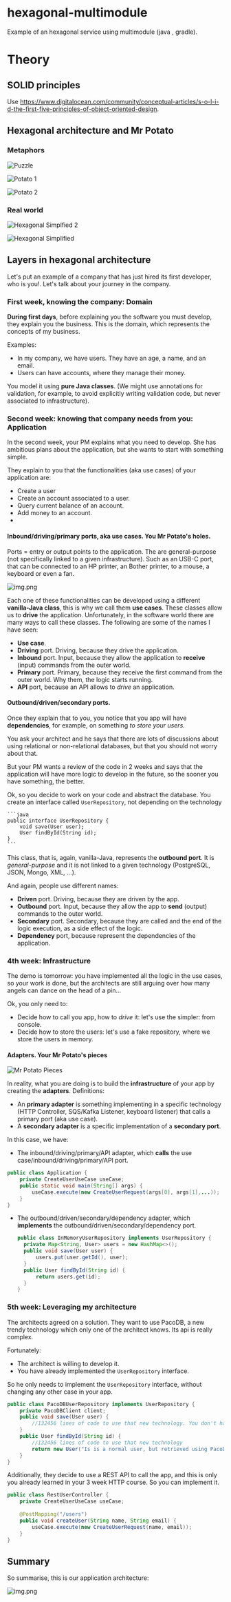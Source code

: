 # hexagonal-multimodule
Example of an hexagonal service using multimodule (java , gradle). 

# Theory

## SOLID principles

Use https://www.digitalocean.com/community/conceptual-articles/s-o-l-i-d-the-first-five-principles-of-object-oriented-design. 

## Hexagonal architecture and Mr Potato

### Metaphors

![Puzzle](doc/img/puzzle.png)

![Potato 1](doc/img/potato-1.png)

![Potato 2](doc/img/potato-2.png)

### Real world

![Hexagonal Simplfied 2](doc/img/hexagonal-simplified-2.png)

![Hexagonal Simplified](doc/img/hexagonal-simplified.png)

## Layers in hexagonal architecture

Let's put an example of a company that has just hired its first developer, who is you!. Let's talk about your journey in the company. 

### First week, knowing the company: Domain

**During first days**, before explaining you the software you must develop, they explain you the business. This is the domain, which represents the concepts of my business.

Examples:

- In my company, we have users. They have an age, a name, and an email.
- Users can have accounts, where they manage their money. 

You model it using **pure Java classes**. (We might use annotations for validation, for example, to avoid explicitly writing validation code, but never associated to infrastructure). 

### Second week: knowing that company needs from you: Application

In the second week, your PM explains what you need to develop. She has ambitious plans about the application, but she wants to start with something simple.

They explain to you that the functionalities (aka use cases) of your application are:

- Create a user
- Create an account associated to a user.
- Query current balance of an account.
- Add money to an account.
- 
#### Inbound/driving/primary ports, aka use cases. You Mr Potato's holes. 

Ports = entry or output points to the application. The are general-purpose (not specifically linked to a given infrastructure). Such as an USB-C port, that can be connected to an HP printer, an Bother printer, to a mouse, a keyboard or even a fan.

![img.png](doc/img/port-hole.png)

Each one of these functionalities can be developed using a different **vanilla-Java class**, this is why we call them **use cases**. These classes allow us to **drive** the application. 
Unfortunately, in the software world there are many ways to call these classes. The following are some of the names I have seen:

- **Use case**. 
- **Driving** port. Driving, because they drive the application. 
- **Inbound** port. Input, because they allow the application to **receive** (input) commands from the outer world. 
- **Primary** port. Primary, because they receive the first command from the outer world. Why them, the logic starts running. 
- **API** port, because an API allows to _drive_ an application. 

#### Outbound/driven/secondary ports. 

Once they explain that to you, you notice that you app will have **dependencies**, for example, on something _to store your users._ 

You ask your architect and he says that there are lots of discussions about using relational or non-relational databases, but that you should not worry about that.

But your PM wants a review of the code in 2 weeks and says that the application will have more logic to develop in the future, so the sooner you have something, the better. 

Ok, so you decide to work on your code and abstract the database. You create an interface called `UserRepository`, not depending on the technology

    ```java
    public interface UserRepository {
        void save(User user);
        User findById(String id);
    }
    ```

This class, that is, again, vanilla-Java, represents the **outbound port**. It is _general-purpose_ and it is not linked to a given technology (PostgreSQL, JSON, Mongo, XML, ...). 

And again, people use different names: 

- **Driven** port. Driving, because they are driven by the app. 
- **Outbound** port. Input, because they allow the app to **send** (output) commands to the outer world.
- **Secondary** port. Secondary, because they are called and the end of the logic execution, as a side effect of the logic. 
- **Dependency** port, because represent the dependencies of the application.

### 4th week: Infrastructure

The demo is tomorrow: you have implemented all the logic in the use cases, so your work is done, but the architects are still arguing over how many angels can dance on the head of a pin...

Ok, you only need to:

- Decide how to call you app, how to _drive_ it: let's use the simpler: from console. 
- Decide how to store the users: let's use a fake repository, where we store the users in memory.

#### Adapters. Your Mr Potato's pieces

![Mr Potato Pieces](doc/img/potato-pieces.png)

In reality, what you are doing is to build the **infrastructure** of your app by creating the **adapters**. Definitions:

- An **primary adapter** is something implementing in a specific technology (HTTP Controller, SQS/Kafka Listener, keyboard listener) that calls a primary port (aka use case). 
- A **secondary adapter** is a specific implementation of a **secondary port**.

In this case, we have:

- The inbound/driving/primary/API adapter, which **calls** the use case/inbound/driving/primary/API port. 

```java
public class Application {
    private CreateUserUseCase useCase;
    public static void main(String[] args) {
        useCase.execute(new CreateUserRequest(args[0], args[1],...));
    }
}
```

- The outbound/driven/secondary/dependency adapter, which **implements** the outbound/driven/secondary/dependency port.

    ```java
  public class InMemoryUserRepository implements UserRepository {
      private Map<String, User> users = new HashMap<>();
      public void save(User user) {
          users.put(user.getId(), user);
      }
      public User findById(String id) {
          return users.get(id);
      }
  }
    ```
  
### 5th week: Leveraging my architecture

The architects agreed on a solution. They want to use PacoDB, a new trendy technology which only one of the architect knows. Its api is really complex.

Fortunately:
- The architect is willing to develop it. 
- You have already implemented the `UserRepository` interface.

So he only needs to implement the `UserRepository` interface, without changing any other case in your app.

```java
public class PacoDBUserRepository implements UserRepository {
    private PacoDBClient client;
    public void save(User user) {
        //132456 lines of code to use that new technology. You don't have to worry about it. 
    }
    public User findById(String id) {
        //132456 lines of code to use that new technology
        return new User("Is is a normal user, but retrieved using PacoDB");
    }
}
```

Additionally, they decide to use a REST API to call the app, and this is only you already learned in your 3 week HTTP course. So you can implement it. 

```java
public class RestUserController {
    private CreateUserUseCase useCase;
    
    @PostMapping("/users")
    public void createUser(String name, String email) {
        useCase.execute(new CreateUserRequest(name, email));
    }
}
```

## Summary

So summarise, this is our application architecture: 

![img.png](doc/img/potato-is-an-hexagon.png)



